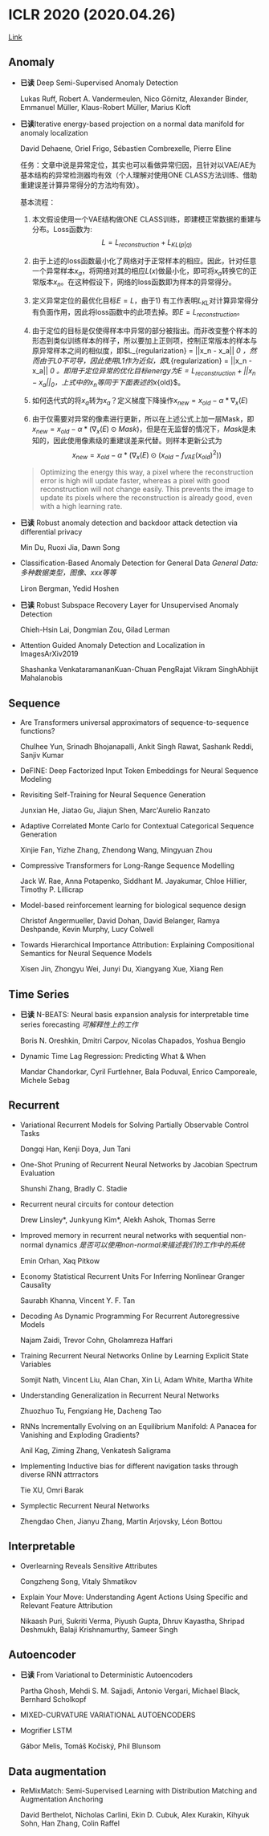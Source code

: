 # ICLR 2020 (2020.04.26)
[Link](https://openreview.net/group?id=ICLR.cc/2020/Conference)

## Anomaly

+ **已读** Deep Semi-Supervised Anomaly Detection 

  Lukas Ruff, Robert A. Vandermeulen, Nico Görnitz, Alexander Binder, Emmanuel Müller, Klaus-Robert Müller, Marius Kloft

+ **已读**Iterative energy-based projection on a normal data manifold for anomaly localization 

  David Dehaene, Oriel Frigo, Sébastien Combrexelle, Pierre Eline
  
  任务：文章中说是异常定位，其实也可以看做异常归因，且针对以VAE/AE为基本结构的异常检测器均有效（个人理解对使用ONE CLASS方法训练、借助重建误差计算异常得分的方法均有效）。
  
  基本流程：
  
  1. 本文假设使用一个VAE结构做ONE CLASS训练，即建模正常数据的重建与分布。Loss函数为: $$L = L_{reconstruction} + L_{KL(p|q)}$$
  
  2. 由于上述的loss函数最小化了网络对于正常样本的相应。因此，针对任意一个异常样本$x_a$，将网络对其的相应$L(x)$做最小化，即可将$x_a$转换它的正常版本$x_n$。在这种假设下，网络的loss函数即为样本的异常得分。
  
  3. 定义异常定位的最优化目标$E = L$，由于1) 有工作表明$L_{KL}$对计算异常得分有负面作用，因此将loss函数中的此项去掉。即$E = L_{reconstruction}$。
  
  4. 由于定位的目标是仅使得样本中异常的部分被指出。而非改变整个样本的形态到类似训练样本的样子，所以要加上正则项，控制正常版本的样本与原异常样本之间的相似度，即$L_{regularization} = ||x_n - x_a|| _0 $，然而由于L0不可导，因此使用L1作为近似，即$L_{regularization} = ||x_n - x_a|| _0 $。即用于定位异常的优化目标energy为$$E = L_{reconstruction} + ||x_n - x_a|| _0$$，上式中的x_n等同于下面表述的$x_{old}$。
  
  5. 如何迭代式的将$x_a$转为$x_a$？定义梯度下降操作$x_{new} = x_{old} - \alpha * \nabla _x (E)$
  
  6. 由于仅需要对异常的像素进行更新，所以在上述公式上加一层Mask，即$x_{new} = x_{old} - \alpha * (\nabla _x (E) \odot Mask)$，但是在无监督的情况下，$Mask$是未知的，因此使用像素级的重建误差来代替。则样本更新公式为$$x_{new} = x_{old} - \alpha * (\nabla _x (E) \odot (x_{old} - f_{VAE}(x_{old})^2))$$
  
    > Optimizing the energy this way, a pixel where the reconstruction error is high will update faster, whereas a pixel with good reconstruction
    > will not change easily. This prevents the image to update its pixels where the reconstruction is already good, even with a high learning rate.

+ **已读** Robust anomaly detection and backdoor attack detection via differential privacy 

  Min Du, Ruoxi Jia, Dawn Song

+ Classification-Based Anomaly Detection for General Data *General Data: 多种数据类型，图像、xxx等等*

  Liron Bergman, Yedid Hoshen 

+ **已读** Robust Subspace Recovery Layer for Unsupervised Anomaly Detection

  Chieh-Hsin Lai, Dongmian Zou, Gilad Lerman

+ Attention Guided Anomaly Detection and Localization in ImagesArXiv2019

  Shashanka VenkataramananKuan-Chuan PengRajat Vikram SinghAbhijit Mahalanobis

## Sequence

+ Are Transformers universal approximators of sequence-to-sequence functions? 

  Chulhee Yun, Srinadh Bhojanapalli, Ankit Singh Rawat, Sashank Reddi, Sanjiv Kumar

+ DeFINE: Deep Factorized Input Token Embeddings for Neural Sequence Modeling 

+ Revisiting Self-Training for Neural Sequence Generation 

  Junxian He, Jiatao Gu, Jiajun Shen, Marc'Aurelio Ranzato

+ Adaptive Correlated Monte Carlo for Contextual Categorical Sequence Generation 

  Xinjie Fan, Yizhe Zhang, Zhendong Wang, Mingyuan Zhou

+ Compressive Transformers for Long-Range Sequence Modelling 

  Jack W. Rae, Anna Potapenko, Siddhant M. Jayakumar, Chloe Hillier, Timothy P. Lillicrap

+ Model-based reinforcement learning for biological sequence design 

  Christof Angermueller, David Dohan, David Belanger, Ramya Deshpande, Kevin Murphy, Lucy Colwell

+ Towards Hierarchical Importance Attribution: Explaining Compositional Semantics for Neural Sequence Models 

  Xisen Jin, Zhongyu Wei, Junyi Du, Xiangyang Xue, Xiang Ren

## Time Series

+ **已读** N-BEATS: Neural basis expansion analysis for interpretable time series forecasting *可解释性上的工作*

  Boris N. Oreshkin, Dmitri Carpov, Nicolas Chapados, Yoshua Bengio

+ Dynamic Time Lag Regression: Predicting What & When 

  Mandar Chandorkar, Cyril Furtlehner, Bala Poduval, Enrico Camporeale, Michele Sebag

## Recurrent

+ Variational Recurrent Models for Solving Partially Observable Control Tasks 

  Dongqi Han, Kenji Doya, Jun Tani

+ One-Shot Pruning of Recurrent Neural Networks by Jacobian Spectrum Evaluation 

  Shunshi Zhang, Bradly C. Stadie

+ Recurrent neural circuits for contour detection 

  Drew Linsley*, Junkyung Kim*, Alekh Ashok, Thomas Serre

+ Improved memory in recurrent neural networks with sequential non-normal dynamics *是否可以使用non-normal来描述我们的工作中的系统*

  Emin Orhan, Xaq Pitkow

+ Economy Statistical Recurrent Units For Inferring Nonlinear Granger Causality 

  Saurabh Khanna, Vincent Y. F. Tan

+ Decoding As Dynamic Programming For Recurrent Autoregressive Models 

  Najam Zaidi, Trevor Cohn, Gholamreza Haffari

+ Training Recurrent Neural Networks Online by Learning Explicit State Variables 

  Somjit Nath, Vincent Liu, Alan Chan, Xin Li, Adam White, Martha White

+ Understanding Generalization in Recurrent Neural Networks 

  Zhuozhuo Tu, Fengxiang He, Dacheng Tao

+ RNNs Incrementally Evolving on an Equilibrium Manifold: A Panacea for Vanishing and Exploding Gradients? 

  Anil Kag, Ziming Zhang, Venkatesh Saligrama 

+ Implementing Inductive bias for different navigation tasks through diverse RNN attrractors 

  Tie XU, Omri Barak

+ Symplectic Recurrent Neural Networks 

  Zhengdao Chen, Jianyu Zhang, Martin Arjovsky, Léon Bottou

## Interpretable

+ Overlearning Reveals Sensitive Attributes 

  Congzheng Song, Vitaly Shmatikov
  
+ Explain Your Move: Understanding Agent Actions Using Specific and Relevant Feature Attribution 

  Nikaash Puri, Sukriti Verma, Piyush Gupta, Dhruv Kayastha, Shripad Deshmukh, Balaji Krishnamurthy, Sameer Singh

## Autoencoder

+ **已读** From Variational to Deterministic Autoencoders

  Partha Ghosh, Mehdi S. M. Sajjadi, Antonio Vergari, Michael Black, Bernhard Scholkopf

+ MIXED-CURVATURE VARIATIONAL AUTOENCODERS

+ Mogrifier LSTM 

  Gábor Melis, Tomáš Kočiský, Phil Blunsom


## Data augmentation

+ ReMixMatch: Semi-Supervised Learning with Distribution Matching and Augmentation Anchoring 

  David Berthelot, Nicholas Carlini, Ekin D. Cubuk, Alex Kurakin, Kihyuk Sohn, Han Zhang, Colin Raffel

